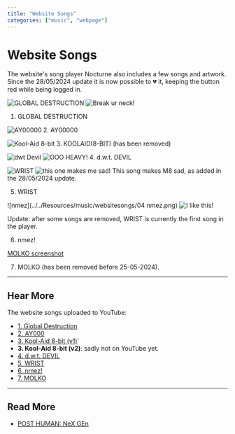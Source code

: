 ```yaml
---
title: "Website Songs"
categories: ["music", "webpage"]
---
```

# Website Songs

The website's song player Nocturne also includes a few songs and artwork.
Since the 28/05/2024 update it is now possible to 💔 it, keeping the button red while 
being logged in.

![GLOBAL DESTRUCTION](../../Resources/music/websitesongs/global_destruction.png)
![Break ur neck!](../../Resources/webpage/global_destruction_m8.png)

1. GLOBAL DESTRUCTION

![AY00000](../../Resources/music/websitesongs/AY00000.png)
2. AY00000

![Kool-Aid 8-bit](../../Resources/music/websitesongs/kool8.png)
3. KOOLAID(8-BIT) (has been removed)

![dwt Devil](../../Resources/music/websitesongs/06.png)
![OOO HEAVY!](../../Resources/webpage/dwtdevil_m8.png)
4. d.w.t. DEVIL

![WRIST](../../Resources/music/websitesongs/WRIST_ARTWORK.png)
![this one makes me sad!](../../Resources/webpage/wrist_m8.png)
This song makes M8 sad, as added in the 28/05/2024 update.

5. WRIST

![nmez](../../Resources/music/websitesongs/04 nmez.png)
![I like this!](../../Resources/webpage/nmez_m8.png)

Update: after some songs are removed, WRIST is currently the first song in the player.

6. nmez!

[MOLKO screenshot](../../Resources/webpage/molko.jpg)

7. MOLKO (has been removed before 25-05-2024).

***

## Hear More

The website songs uploaded to YouTube:

- [1. Global Destruction](https://www.youtube.com/watch?v=45qzhosnLd8)
- [2. AY000](https://www.youtube.com/watch?v=Uw9ntJukzPA)
- [3. Kool-Aid 8-bit (v1)](https://www.youtube.com/watch?v=bJ9rwo_dm48)`
- **3. Kool-Aid 8-bit (v2)**: sadly not on YouTube yet.
- [4. d.w.t. DEVIL](https://www.youtube.com/watch`?v=fI6FdYM8OY0)
- [5. WRIST](https://www.youtube.com/watch?v=89q8OXs2IAY)
- [6. nmez!](https://www.youtube.com/watch?v=e4I4quwlxGM)
- [7. MOLKO](https://www.youtube.com/watch?v=R42y99A9d-U)

***

## Read More

- [POST HUMAN: NeX GEn](ph-nex-gen)